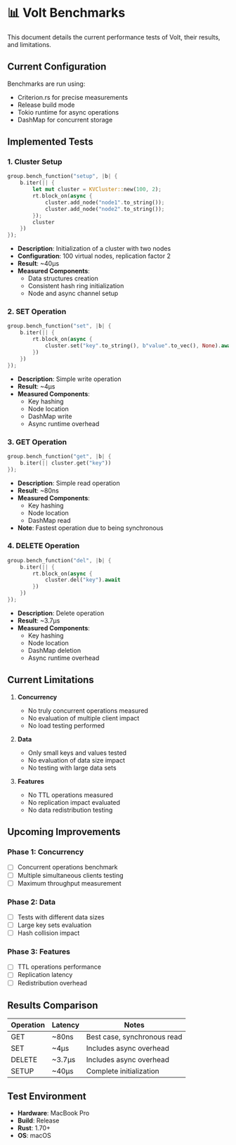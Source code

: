 # 📊 Volt Benchmarks

This document details the current performance tests of Volt, their results, and limitations.

## Current Configuration

Benchmarks are run using:
- Criterion.rs for precise measurements
- Release build mode
- Tokio runtime for async operations
- DashMap for concurrent storage

## Implemented Tests

### 1. Cluster Setup
```rust
group.bench_function("setup", |b| {
    b.iter(|| {
        let mut cluster = KVCluster::new(100, 2);
        rt.block_on(async {
            cluster.add_node("node1".to_string());
            cluster.add_node("node2".to_string());
        });
        cluster
    })
});
```
- **Description**: Initialization of a cluster with two nodes
- **Configuration**: 100 virtual nodes, replication factor 2
- **Result**: ~40µs
- **Measured Components**:
  - Data structures creation
  - Consistent hash ring initialization
  - Node and async channel setup

### 2. SET Operation
```rust
group.bench_function("set", |b| {
    b.iter(|| {
        rt.block_on(async {
            cluster.set("key".to_string(), b"value".to_vec(), None).await
        })
    })
});
```
- **Description**: Simple write operation
- **Result**: ~4µs
- **Measured Components**:
  - Key hashing
  - Node location
  - DashMap write
  - Async runtime overhead

### 3. GET Operation
```rust
group.bench_function("get", |b| {
    b.iter(|| cluster.get("key"))
});
```
- **Description**: Simple read operation
- **Result**: ~80ns
- **Measured Components**:
  - Key hashing
  - Node location
  - DashMap read
- **Note**: Fastest operation due to being synchronous

### 4. DELETE Operation
```rust
group.bench_function("del", |b| {
    b.iter(|| {
        rt.block_on(async {
            cluster.del("key").await
        })
    })
});
```
- **Description**: Delete operation
- **Result**: ~3.7µs
- **Measured Components**:
  - Key hashing
  - Node location
  - DashMap deletion
  - Async runtime overhead

## Current Limitations

1. **Concurrency**
   - No truly concurrent operations measured
   - No evaluation of multiple client impact
   - No load testing performed

2. **Data**
   - Only small keys and values tested
   - No evaluation of data size impact
   - No testing with large data sets

3. **Features**
   - No TTL operations measured
   - No replication impact evaluated
   - No data redistribution testing

## Upcoming Improvements

### Phase 1: Concurrency
- [ ] Concurrent operations benchmark
- [ ] Multiple simultaneous clients testing
- [ ] Maximum throughput measurement

### Phase 2: Data
- [ ] Tests with different data sizes
- [ ] Large key sets evaluation
- [ ] Hash collision impact

### Phase 3: Features
- [ ] TTL operations performance
- [ ] Replication latency
- [ ] Redistribution overhead

## Results Comparison

| Operation | Latency | Notes |
|-----------|----------|-------|
| GET       | ~80ns    | Best case, synchronous read |
| SET       | ~4µs     | Includes async overhead |
| DELETE    | ~3.7µs   | Includes async overhead |
| SETUP     | ~40µs    | Complete initialization |

## Test Environment

- **Hardware**: MacBook Pro
- **Build**: Release
- **Rust**: 1.70+
- **OS**: macOS 